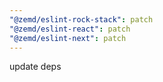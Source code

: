 ```yaml
---
"@zemd/eslint-rock-stack": patch
"@zemd/eslint-react": patch
"@zemd/eslint-next": patch
---
```


update deps
